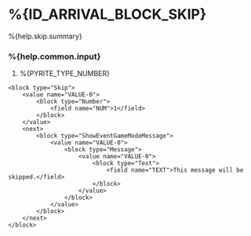 # %{ID_ARRIVAL_BLOCK_SKIP}

%{help.skip.summary}

### %{help.common.input}

1. %{PYRITE_TYPE_NUMBER}

```
<block type="Skip">
    <value name="VALUE-0">
        <block type="Number">
            <field name="NUM">1</field>
        </block>
    </value>
    <next>
        <block type="ShowEventGameModeMessage">
            <value name="VALUE-0">
                <block type="Message">
                    <value name="VALUE-0">
                        <block type="Text">
                            <field name="TEXT">This message will be skipped.</field>
                        </block>
                    </value>
                </block>
            </value>
        </block>
    </next>
</block>
```